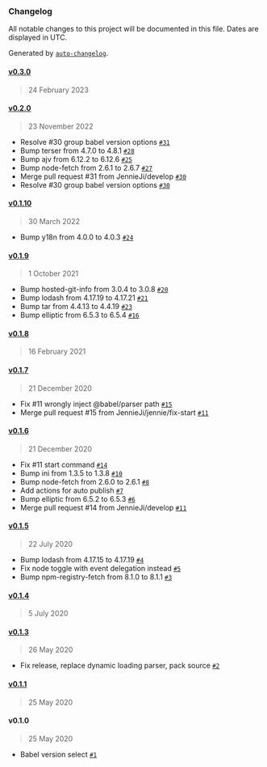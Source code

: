### Changelog

All notable changes to this project will be documented in this file. Dates are displayed in UTC.

Generated by [`auto-changelog`](https://github.com/CookPete/auto-changelog).

#### [v0.3.0](https://github.com/JennieJi/vscode-babel-ast-explorer/compare/vv0.2.0...vv0.3.0)

> 24 February 2023

#### [v0.2.0](https://github.com/JennieJi/vscode-babel-ast-explorer/compare/vv0.1.10...vv0.2.0)

> 23 November 2022

- Resolve #30 group babel version options [`#31`](https://github.com/JennieJi/vscode-babel-ast-explorer/pull/31)
- Bump terser from 4.7.0 to 4.8.1 [`#28`](https://github.com/JennieJi/vscode-babel-ast-explorer/pull/28)
- Bump ajv from 6.12.2 to 6.12.6 [`#25`](https://github.com/JennieJi/vscode-babel-ast-explorer/pull/25)
- Bump node-fetch from 2.6.1 to 2.6.7 [`#27`](https://github.com/JennieJi/vscode-babel-ast-explorer/pull/27)
- Merge pull request #31 from JennieJi/develop [`#30`](https://github.com/JennieJi/vscode-babel-ast-explorer/issues/30)
- Resolve #30 group babel version options [`#30`](https://github.com/JennieJi/vscode-babel-ast-explorer/issues/30)

#### [v0.1.10](https://github.com/JennieJi/vscode-babel-ast-explorer/compare/vv0.1.9...vv0.1.10)

> 30 March 2022

- Bump y18n from 4.0.0 to 4.0.3 [`#24`](https://github.com/JennieJi/vscode-babel-ast-explorer/pull/24)

#### [v0.1.9](https://github.com/JennieJi/vscode-babel-ast-explorer/compare/vv0.1.8...vv0.1.9)

> 1 October 2021

- Bump hosted-git-info from 3.0.4 to 3.0.8 [`#20`](https://github.com/JennieJi/vscode-babel-ast-explorer/pull/20)
- Bump lodash from 4.17.19 to 4.17.21 [`#21`](https://github.com/JennieJi/vscode-babel-ast-explorer/pull/21)
- Bump tar from 4.4.13 to 4.4.19 [`#23`](https://github.com/JennieJi/vscode-babel-ast-explorer/pull/23)
- Bump elliptic from 6.5.3 to 6.5.4 [`#16`](https://github.com/JennieJi/vscode-babel-ast-explorer/pull/16)

#### [v0.1.8](https://github.com/JennieJi/vscode-babel-ast-explorer/compare/vv0.1.7...vv0.1.8)

> 16 February 2021

#### [v0.1.7](https://github.com/JennieJi/vscode-babel-ast-explorer/compare/vv0.1.6...vv0.1.7)

> 21 December 2020

- Fix #11 wrongly inject @babel/parser path [`#15`](https://github.com/JennieJi/vscode-babel-ast-explorer/pull/15)
- Merge pull request #15 from JennieJi/jennie/fix-start [`#11`](https://github.com/JennieJi/vscode-babel-ast-explorer/issues/11)

#### [v0.1.6](https://github.com/JennieJi/vscode-babel-ast-explorer/compare/vv0.1.5...vv0.1.6)

> 21 December 2020

- Fix #11 start command [`#14`](https://github.com/JennieJi/vscode-babel-ast-explorer/pull/14)
- Bump ini from 1.3.5 to 1.3.8 [`#10`](https://github.com/JennieJi/vscode-babel-ast-explorer/pull/10)
- Bump node-fetch from 2.6.0 to 2.6.1 [`#8`](https://github.com/JennieJi/vscode-babel-ast-explorer/pull/8)
- Add actions for auto publish [`#7`](https://github.com/JennieJi/vscode-babel-ast-explorer/pull/7)
- Bump elliptic from 6.5.2 to 6.5.3 [`#6`](https://github.com/JennieJi/vscode-babel-ast-explorer/pull/6)
- Merge pull request #14 from JennieJi/develop [`#11`](https://github.com/JennieJi/vscode-babel-ast-explorer/issues/11)

#### [v0.1.5](https://github.com/JennieJi/vscode-babel-ast-explorer/compare/vv0.1.4...vv0.1.5)

> 22 July 2020

- Bump lodash from 4.17.15 to 4.17.19 [`#4`](https://github.com/JennieJi/vscode-babel-ast-explorer/pull/4)
- Fix node toggle with event delegation instead [`#5`](https://github.com/JennieJi/vscode-babel-ast-explorer/pull/5)
- Bump npm-registry-fetch from 8.1.0 to 8.1.1 [`#3`](https://github.com/JennieJi/vscode-babel-ast-explorer/pull/3)

#### [v0.1.4](https://github.com/JennieJi/vscode-babel-ast-explorer/compare/vv0.1.3...vv0.1.4)

> 5 July 2020

#### [v0.1.3](https://github.com/JennieJi/vscode-babel-ast-explorer/compare/vv0.1.1...vv0.1.3)

> 26 May 2020

- Fix release, replace dynamic loading parser, pack source [`#2`](https://github.com/JennieJi/vscode-babel-ast-explorer/pull/2)

#### [v0.1.1](https://github.com/JennieJi/vscode-babel-ast-explorer/compare/vv0.1.0...vv0.1.1)

> 25 May 2020

#### v0.1.0

> 25 May 2020

- Babel version select [`#1`](https://github.com/JennieJi/vscode-babel-ast-explorer/pull/1)
